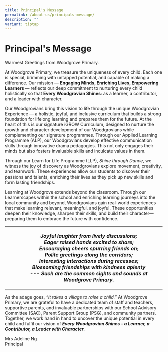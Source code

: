 ```yaml
---
title: Principal's Message
permalink: /about-us/principals-message/
description: ""
variant: tiptap
---
```

<h1><strong>Principal's Message</strong></h1>
<p></p>
<p>Warmest Greetings from Woodgrove Primary.</p>
<p>At Woodgrove Primary, we treasure the uniqueness of every child. Each
one is special, brimming with untapped potential, and capable of making
a difference. Our mission — <strong>Engaging Minds, Enriching Lives, Empowering Learners </strong>—
reflects our deep commitment to nurturing every child holistically so that <strong>Every Woodgrovian Shines</strong>:
as a learner, a contributor, and a leader with character.</p>
<p>Our Woodgrovians bring this vision to life through the unique Woodgrovian
Experience — a holistic, joyful, and inclusive curriculum that builds a
strong foundation for lifelong learning and prepares them for the future.
At the heart of this is our signature iGROW Curriculum, designed to nurture
the growth and character development of our Woodgrovians while complementing
our signature programmes. Through our Applied Learning Programme (ALP),
our Woodgrovians develop effective communication skills through innovative
drama pedagogies. This not only engages their minds but also fosters invaluable
skills and inculcate values in them.</p>
<p>Through our Learn for Life Programme (LLP), <em>Shine through Dance</em>,
we witness the joy of discovery as Woodgrovians explore movement, creativity,
and teamwork. These experiences allow our students to discover their passions
and talents, enriching their lives as they pick up new skills and form
lasting friendships.</p>
<p>Learning at Woodgrove extends beyond the classroom. Through our Learnerscapes
within the school and enriching learning journeys into the local community
and beyond, Woodgrovians gain real-world experiences that make learning
relevant, meaningful, and joyful. These opportunities deepen their knowledge,
sharpen their skills, and build their character—preparing them to embrace
the future with confidence.</p>
<table style="minWidth: 75px">
<colgroup>
<col>
<col>
<col>
</colgroup>
<tbody>
<tr>
<td rowspan="1" colspan="1">
<p></p>
</td>
<td rowspan="1" colspan="1">
<p></p>
</td>
<th rowspan="1" colspan="1">
<p><em>Joyful laughter from lively discussions; <br>Eager raised hands excited to share; <br>Encouraging cheers spurring friends on; <br>Polite greetings along the corridors; <br>Interesting interactions during recesses; <br>Blossoming friendships with kindness aplenty <br>--- Such are the common sights and sounds at Woodgrove Primary.</em>
</p>
</th>
</tr>
</tbody>
</table>
<p>As the adage goes, <em>“It takes a village to raise a child.”</em> At Woodgrove
Primary, we are grateful to have a dedicated team of staff and teachers,
supportive parents, and invaluable partnerships with our School Advisory
Committee (SAC), Parent Support Group (PSG), and community partners. Together,
we work hand in hand to uncover the unique potential in every child and
fulfil our vision of <strong><em>Every Woodgrovian Shines – a Learner, a Contributor, a Leader with Character</em></strong><em>.</em>
</p>
<p></p>
<p>Mrs Adeline Ng
<br>Principal</p>
<p>&nbsp;</p>